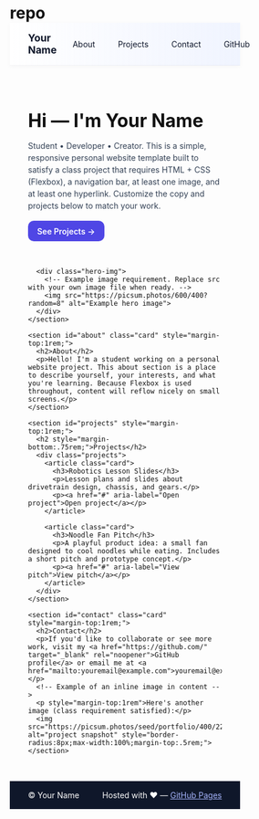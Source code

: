 # repo
<html lang="en">
<head>
  <meta charset="utf-8">
  <meta name="viewport" content="width=device-width, initial-scale=1">
  <title>Your Name — Portfolio</title>
  <style>
    /* Basic reset */
    *{box-sizing:border-box;margin:0;padding:0}
    html,body{height:100%;font-family:Inter, system-ui, -apple-system, 'Segoe UI', Roboto, 'Helvetica Neue', Arial;color:#111}

    /* Page layout (Flexbox) */
    body{display:flex;flex-direction:column;min-height:100vh;background:#f7f7fb}

    /* NAVBAR (built using Flexbox) */
    .nav{
      display:flex;
      justify-content:space-between;
      align-items:center;
      gap:1rem;
      padding:1rem 2rem;
      background:linear-gradient(90deg,#ffffffd9,#f0f4ff);
      border-bottom:1px solid rgba(15,23,42,0.04);
      box-shadow:0 2px 8px rgba(16,24,40,0.03);
    }
    .brand{font-weight:700;font-size:1.1rem;color:#0f172a}
    .nav-links{display:flex;gap:1rem;align-items:center}
    .nav-links a{padding:.5rem .75rem;border-radius:8px;text-decoration:none;color:#0f172a}
    .nav-links a:hover{background:#eef2ff}

    /* Hero section */
    main{flex:1;display:flex;flex-direction:column;gap:2rem;padding:2rem}
    .hero{display:flex;gap:2rem;align-items:center;justify-content:space-between;flex-wrap:wrap}
    .hero-text{flex:1;min-width:260px}
    .hero h1{font-size:2rem;margin-bottom:.5rem}
    .hero p{color:#334155;line-height:1.5;margin-bottom:1rem}
    .cta{display:inline-flex;gap:.5rem;align-items:center;padding:.6rem 1rem;border-radius:10px;background:#4f46e5;color:white;text-decoration:none;font-weight:600}

    /* Hero image container uses Flexbox too */
    .hero-img{flex-basis:320px;flex-shrink:0;display:flex;justify-content:center;align-items:center}
    .hero-img img{width:100%;max-width:360px;border-radius:12px;box-shadow:0 10px 30px rgba(2,6,23,0.08)}

    /* Two-column projects area using Flexbox */
    .projects{display:flex;gap:1.5rem;flex-wrap:wrap}
    .card{background:white;border-radius:12px;padding:1rem;flex:1;min-width:260px;box-shadow:0 8px 20px rgba(2,6,23,0.04)}
    .card h3{margin-bottom:.5rem}
    .card p{color:#475569}

    /* Footer */
    footer{padding:1rem 2rem;background:#0f172a;color:#fff;display:flex;justify-content:space-between;align-items:center;gap:1rem}
    footer a{color:#a5b4fc;text-decoration:underline}

    /* Responsive tweaks */
    @media (max-width:720px){
      .nav{padding:1rem}
      .hero{flex-direction:column-reverse;align-items:flex-start}
      .hero-img img{max-width:100%}
    }
  </style>
</head>
<body>
  <nav class="nav">
    <div class="brand">Your Name</div>
    <div class="nav-links">
      <a href="#about">About</a>
      <a href="#projects">Projects</a>
      <a href="#contact">Contact</a>
      <!-- Example hyperlink requirement: link to your GitHub or another site -->
      <a href="https://github.com/" target="_blank" rel="noopener">GitHub</a>
    </div>
  </nav>

  <main>
    <section class="hero" id="home">
      <div class="hero-text">
        <h1>Hi — I'm Your Name</h1>
        <p>Student • Developer • Creator. This is a simple, responsive personal website template built to satisfy a class project that requires HTML + CSS (Flexbox), a navigation bar, at least one image, and at least one hyperlink. Customize the copy and projects below to match your work.</p>
        <a class="cta" href="#projects">See Projects →</a>
      </div>

      <div class="hero-img">
        <!-- Example image requirement. Replace src with your own image file when ready. -->
        <img src="https://picsum.photos/600/400?random=8" alt="Example hero image">
      </div>
    </section>

    <section id="about" class="card" style="margin-top:1rem;">
      <h2>About</h2>
      <p>Hello! I'm a student working on a personal website project. This about section is a place to describe yourself, your interests, and what you're learning. Because Flexbox is used throughout, content will reflow nicely on small screens.</p>
    </section>

    <section id="projects" style="margin-top:1rem;">
      <h2 style="margin-bottom:.75rem;">Projects</h2>
      <div class="projects">
        <article class="card">
          <h3>Robotics Lesson Slides</h3>
          <p>Lesson plans and slides about drivetrain design, chassis, and gears.</p>
          <p><a href="#" aria-label="Open project">Open project</a></p>
        </article>

        <article class="card">
          <h3>Noodle Fan Pitch</h3>
          <p>A playful product idea: a small fan designed to cool noodles while eating. Includes a short pitch and prototype concept.</p>
          <p><a href="#" aria-label="View pitch">View pitch</a></p>
        </article>
      </div>
    </section>

    <section id="contact" class="card" style="margin-top:1rem;">
      <h2>Contact</h2>
      <p>If you'd like to collaborate or see more work, visit my <a href="https://github.com/" target="_blank" rel="noopener">GitHub profile</a> or email me at <a href="mailto:youremail@example.com">youremail@example.com</a>.</p>
      <!-- Example of an inline image in content -->
      <p style="margin-top:1rem">Here's another image (class requirement satisfied):</p>
      <img src="https://picsum.photos/seed/portfolio/400/220" alt="project snapshot" style="border-radius:8px;max-width:100%;margin-top:.5rem;">
    </section>
  </main>

  <footer>
    <div>© <span id="year"></span> Your Name</div>
    <div>Hosted with ❤️ — <a href="https://pages.github.com/" target="_blank" rel="noopener">GitHub Pages</a></div>
  </footer>

  <script>
    // Small JS to keep the copyright year current
    document.getElementById('year').textContent = new Date().getFullYear();
  </script>
</body>
</html>
